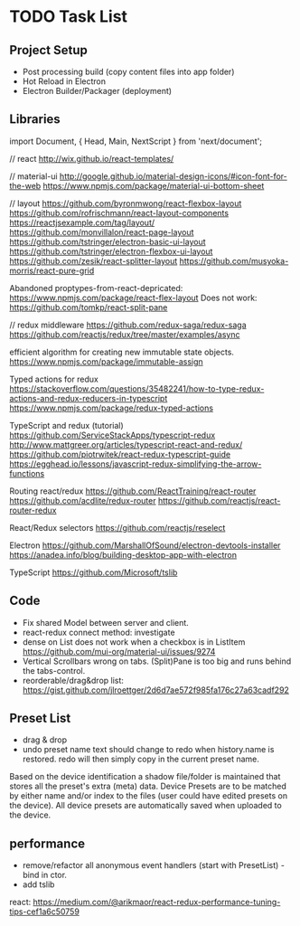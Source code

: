# TODO Task List

## Project Setup

- Post processing build (copy content files into app folder)
- Hot Reload in Electron
- Electron Builder/Packager (deployment)

## Libraries

import Document, { Head, Main, NextScript } from 'next/document';

// react
http://wix.github.io/react-templates/

// material-ui
http://google.github.io/material-design-icons/#icon-font-for-the-web
https://www.npmjs.com/package/material-ui-bottom-sheet

// layout
https://github.com/byronmwong/react-flexbox-layout
https://github.com/rofrischmann/react-layout-components
https://reactjsexample.com/tag/layout/
https://github.com/monvillalon/react-page-layout
https://github.com/tstringer/electron-basic-ui-layout
https://github.com/tstringer/electron-flexbox-ui-layout
https://github.com/zesik/react-splitter-layout
https://github.com/musyoka-morris/react-pure-grid

Abandoned proptypes-from-react-depricated: https://www.npmjs.com/package/react-flex-layout
Does not work: https://github.com/tomkp/react-split-pane

// redux middleware
https://github.com/redux-saga/redux-saga
https://github.com/reactjs/redux/tree/master/examples/async

efficient algorithm for creating new immutable state objects.
https://www.npmjs.com/package/immutable-assign

Typed actions for redux
https://stackoverflow.com/questions/35482241/how-to-type-redux-actions-and-redux-reducers-in-typescript
https://www.npmjs.com/package/redux-typed-actions

TypeScript and redux (tutorial)
https://github.com/ServiceStackApps/typescript-redux
http://www.mattgreer.org/articles/typescript-react-and-redux/
https://github.com/piotrwitek/react-redux-typescript-guide
https://egghead.io/lessons/javascript-redux-simplifying-the-arrow-functions

Routing react/redux
https://github.com/ReactTraining/react-router
https://github.com/acdlite/redux-router
https://github.com/reactjs/react-router-redux

React/Redux selectors
https://github.com/reactjs/reselect

Electron
https://github.com/MarshallOfSound/electron-devtools-installer
https://anadea.info/blog/building-desktop-app-with-electron

TypeScript
https://github.com/Microsoft/tslib

## Code

- Fix shared Model between server and client.
- react-redux connect method: investigate
- dense on List does not work when a checkbox is in ListItem
    https://github.com/mui-org/material-ui/issues/9274
- Vertical Scrollbars wrong on tabs. (Split)Pane is too big and runs behind the tabs-control.
- reorderable/drag&drop list: https://gist.github.com/jlroettger/2d6d7ae572f985fa176c27a63cadf292

## Preset List

 - drag & drop
 - undo preset name text should change to redo when history.name is restored. redo will then simply copy in the current preset name.
 
 Based on the device identification a shadow file/folder is maintained that stores all the preset's extra (meta) data.
 Device Presets are to be matched by either name and/or index to the files (user could have edited presets on the device). 
 All device presets are automatically saved when uploaded to the device.

## performance

- remove/refactor all anonymous event handlers (start with PresetList) - bind in ctor.
- add tslib

react: https://medium.com/@arikmaor/react-redux-performance-tuning-tips-cef1a6c50759

